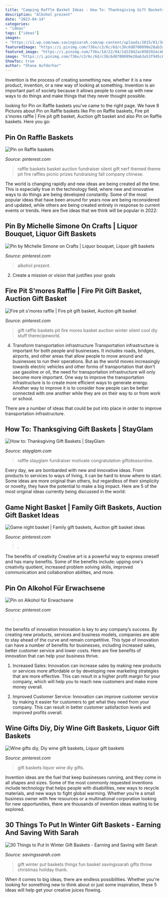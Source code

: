 ```yaml
---
title: "Camping Raffle Basket Ideas - How To: Thanksgiving Gift Baskets"
description: "Alkohol prezent"
date: "2023-04-14"
categories:
- "ideas"
tags: ["ideas"]
images:
- "https://i1.wp.com/www.savingssarah.com/wp-content/uploads/2015/01/30-Things-to-Put-in-Winter-Gift-Baskets.jpg?fit=1000%2C1500&amp;ssl=1"
featuredImage: "https://i.pinimg.com/736x/c3/6c/6d/c36c6d8700099e28ab3a53f945c68112.jpg"
featured_image: "https://i.pinimg.com/736x/1d/22/94/1d22942ac050292ec48bf407f45f221f.jpg"
image: "https://i.pinimg.com/736x/c3/6c/6d/c36c6d8700099e28ab3a53f945c68112.jpg"
ShowToc: true
author: "Shana Aufderhar"
---
```



Invention is the process of creating something new, whether it is a new product, invention, or a new way of looking at something. Invention is an important part of society because it allows people to come up with new ways to do things and make things that they never thought possible.

	

		
looking for Pin on Raffle baskets you've came to the right page. We have 8 Pictures about Pin on Raffle baskets like Pin on Raffle baskets, Fire pit s&#039;mores raffle | Fire pit gift basket, Auction gift basket and also Pin on Raffle baskets. Here you go:
		
    
## Pin On Raffle Baskets

<img loading=lazy src="https://i.pinimg.com/736x/78/3b/0d/783b0dbec3137a2a95a3d0256a6052b5.jpg" onerror="this.onerror=null;this.src='https://tse1.mm.bing.net/th?id=OIP.m4IO6btCe90Vep1Q-Rp_8AHaJ3&amp;pid=15.1';" alt="Pin on Raffle baskets">

_Source: pinterest.com_

>raffle baskets basket auction fundraiser silent gift nerf themed theme pit fire raffles picnic prizes fundraising fall company chinese. 

	

The world is changing rapidly and new ideas are being created all the time. This is especially true in the technology field, where new and innovative ways to do things are being developed constantly. Some of the most popular ideas that have been around for years now are being reconsidered and updated, while others are being created entirely in response to current events or trends. Here are five ideas that we think will be popular in 2022:

    
## Pin By Michelle Simone On Crafts | Liquor Bouquet, Liquor Gift Baskets

<img loading=lazy src="https://i.pinimg.com/736x/75/08/75/75087554a6a31a088e95f556c603fbe7.jpg" onerror="this.onerror=null;this.src='https://tse2.mm.bing.net/th?id=OIP.1HBlgoQ8cZKvniCh9YX45wHaJ4&amp;pid=15.1';" alt="Pin by Michelle Simone on Crafts | Liquor bouquet, Liquor gift baskets">

_Source: pinterest.com_

>alkohol prezent. 

	

2. Create a mission or vision that justifies your goals

    
## Fire Pit S&#039;mores Raffle | Fire Pit Gift Basket, Auction Gift Basket

<img loading=lazy src="https://i.pinimg.com/736x/7b/24/92/7b2492852936581e1fe56ff827e29e57--raffle-baskets-gift-baskets.jpg" onerror="this.onerror=null;this.src='https://tse1.mm.bing.net/th?id=OIP.7AHBHE1k1Nr5Ekwjtt1UQQHaJ3&amp;pid=15.1';" alt="Fire pit s&#039;mores raffle | Fire pit gift basket, Auction gift basket">

_Source: pinterest.com_

>gift raffle baskets pit fire mores basket auction winter silent cool diy stuff therecipeworld. 

	

4) Transform transportation infrastructure
Transportation infrastructure is important for both people and businesses. It includes roads, bridges, airports, and other areas that allow people to move around and businesses to run their operations. But as the world moves increasingly towards electric vehicles and other forms of transportation that don't use gasoline or oil, the need for transportation infrastructure will only become more important. 
One way to improve the transportation infrastructure is to create more efficient ways to generate energy. Another way to improve it is to consider how people can be better connected with one another while they are on their way to or from work or school. 

There are a number of ideas that could be put into place in order to improve transportation infrastructure.

    
## How To: Thanksgiving Gift Baskets | StayGlam

<img loading=lazy src="https://stayglam.com/wp-content/uploads/2014/11/Thanksgiving-Gift-Basket-6.jpg" onerror="this.onerror=null;this.src='https://tse2.mm.bing.net/th?id=OIP.XRx5xn4M9xsz3NoHQo7TvwHaFj&amp;pid=15.1';" alt="How to: Thanksgiving Gift Baskets | StayGlam">

_Source: stayglam.com_

>raffle stayglam fundraiser motivate congratulation giftideasonline. 

	

Every day, we are bombarded with new and innovative ideas. From products to services to ways of living, it can be hard to know where to start. Some ideas are more original than others, but regardless of their simplicity or novelty, they have the potential to make a big impact. Here are 5 of the most original ideas currently being discussed in the world: 

    
## Game Night Basket | Family Gift Baskets, Auction Gift Basket Ideas

<img loading=lazy src="https://i.pinimg.com/736x/c3/6c/6d/c36c6d8700099e28ab3a53f945c68112.jpg" onerror="this.onerror=null;this.src='https://tse3.mm.bing.net/th?id=OIP._AVZtkSd8PTH4-K3sIJMOwHaLu&amp;pid=15.1';" alt="Game night basket | Family gift baskets, Auction gift basket ideas">

_Source: pinterest.com_

>. 

	

The benefits of creativity
Creative art is a powerful way to express oneself and has many benefits. Some of the benefits include: upping one's creativity quotient, increased problem solving skills, improved communication and collaboration abilities, and more.

    
## Pin On Alkohol Für Erwachsene

<img loading=lazy src="https://i.pinimg.com/736x/1d/22/94/1d22942ac050292ec48bf407f45f221f.jpg" onerror="this.onerror=null;this.src='https://tse3.mm.bing.net/th?id=OIP.zbXofqDvLL17H7ir8-srpgHaJ3&amp;pid=15.1';" alt="Pin on Alkohol für Erwachsene">

_Source: pinterest.com_

>. 

	

the benefits of innovation
Innovation is key to any company’s success. By creating new products, services and business models, companies are able to stay ahead of the curve and remain competitive. This type of innovation can have a number of benefits for businesses, including increased sales, better customer service and lower costs. Here are five benefits of innovation that can help your business thrive.
1. Increased Sales: Innovation can increase sales by making new products or services more affordable or by developing new marketing strategies that are more effective. This can result in a higher profit margin for your company, which will help you to reach new customers and make more money overall.

2. Improved Customer Service: Innovation can improve customer service by making it easier for customers to get what they need from your company. This can result in better customer satisfaction levels and improved profits overall.


    
## Wine Gifts Diy, Diy Wine Gift Baskets, Liquor Gift Baskets

<img loading=lazy src="https://i.pinimg.com/736x/e5/3d/d0/e53dd0fe04d4d1dbb4ce6d5263c7d4f6.jpg" onerror="this.onerror=null;this.src='https://tse3.mm.bing.net/th?id=OIP.r1i3X0hUB79c5HRWzaVFgAHaJ3&amp;pid=15.1';" alt="Wine gifts diy, Diy wine gift baskets, Liquor gift baskets">

_Source: pinterest.com_

>gift baskets liquor wine diy gifts. 

	

Invention ideas are the fuel that keep businesses running, and they come in all shapes and sizes. Some of the most commonly requested inventions include technology that helps people with disabilities, new ways to recycle materials, and new ways to fight global warming. Whether you’re a small business owner with few resources or a multinational corporation looking for new opportunities, there are thousands of invention ideas waiting to be explored.

    
## 30 Things To Put In Winter Gift Baskets - Earning And Saving With Sarah

<img loading=lazy src="https://i1.wp.com/www.savingssarah.com/wp-content/uploads/2015/01/30-Things-to-Put-in-Winter-Gift-Baskets.jpg?fit=1000%2C1500&amp;ssl=1" onerror="this.onerror=null;this.src='https://tse3.mm.bing.net/th?id=OIP.PDbLV7r3_VhG1Wu9KUnWCwHaLH&amp;pid=15.1';" alt="30 Things to Put In Winter Gift Baskets - Earning and Saving with Sarah">

_Source: savingssarah.com_

>gift winter put baskets things fun basket savingssarah gifts throw christmas holiday thank. 

	

When it comes to big ideas, there are endless possibilities. Whether you're looking for something new to think about or just some inspiration, these 5 ideas will help get your creative juices flowing.

